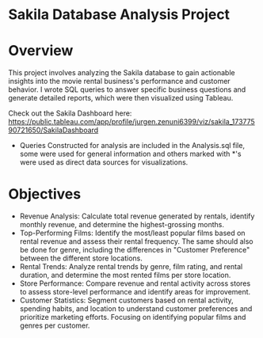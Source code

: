 # Sakila Database Analysis Project

# Overview 

This project involves analyzing the Sakila database to gain actionable insights into the movie rental business's performance and customer behavior. I wrote SQL queries to answer specific business questions and generate detailed reports, which were then visualized using Tableau.

Check out the Sakila Dashboard here: https://public.tableau.com/app/profile/jurgen.zenuni6399/viz/sakila_17377590721650/SakilaDashboard

- Queries Constructed for analysis are included in the Analysis.sql file, some were used for general information and others marked with *'s were used as direct data sources for visualizations.
# Objectives

- Revenue Analysis: Calculate total revenue generated by rentals, identify monthly revenue, and determine the highest-grossing months.
- Top-Performing Films: Identify the most/least popular films based on rental revenue and assess their rental frequency. The same should also be done for genre, including the differences in "Customer Preference" between the different store locations.
- Rental Trends: Analyze rental trends by genre, film rating, and rental duration, and determine the most rented films per store location.
- Store Performance: Compare revenue and rental activity across stores to assess store-level performance and identify areas for improvement.
- Customer Statistics: Segment customers based on rental activity, spending habits, and location to understand customer preferences and prioritize marketing efforts. Focusing on identifying popular films and genres per customer.

